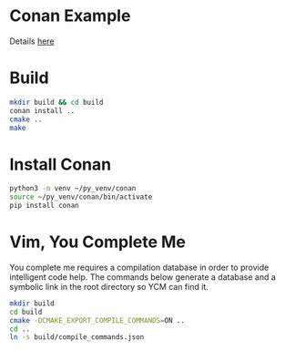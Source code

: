 # Conan Example

Details [here](http://conanio.readthedocs.io/en/latest/index.html)

# Build

```bash
mkdir build && cd build
conan install ..
cmake ..
make
```

# Install Conan

```bash
python3 -m venv ~/py_venv/conan
source ~/py_venv/conan/bin/activate
pip install conan
```

# Vim, You Complete Me

You complete me requires a compilation database in order to provide intelligent
code help. The commands below generate a database and a symbolic link in the
root directory so YCM can find it.

```bash
mkdir build
cd build
cmake -DCMAKE_EXPORT_COMPILE_COMMANDS=ON ..
cd ..
ln -s build/compile_commands.json
```

